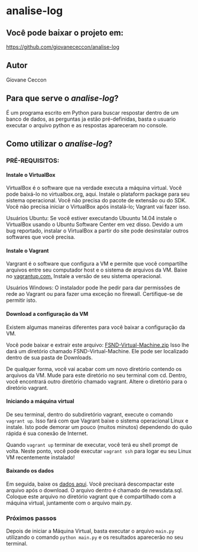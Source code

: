 # analise-log

## Você pode baixar o projeto em:
https://github.com/giovanececcon/analise-log


## Autor
Giovane Ceccon

## Para que serve o *analise-log*?

É um programa escrito em Python para buscar respostar dentro de um banco de dados, as perguntas ja estão pré-definidas, 
basta o usuario executar o arquivo python e as respostas apareceram no console.

## Como utilizar o *analise-log*?

### PRÉ-REQUISITOS:

#### Instale o VirtualBox

VirtualBox é o software que na verdade executa a máquina virtual. Você pode baixá-lo no virtualbox.org, aqui. 
Instale o plataform package para seu sistema operacional. Você não precisa do pacote de extensão ou do SDK. 
Você não precisa iniciar o VirtualBox após instalá-lo; Vagrant vai fazer isso.

Usuários Ubuntu: Se você estiver executando Ubuuntu 14.04 instale o VirtualBox usando o Ubuntu Software Center em vez disso. 
Devido a um bug reportado, instalar o VirtualBox a partir do site pode desinstalar outros softwares que você precisa.

#### Instale o Vagrant
Vargrant é o software que configura a VM e permite que você compartilhe arquivos entre seu computador host e o sistema de arquivos da VM.
Baixe no [vagrantup.com.](https://www.vagrantup.com/downloads.html) Instale a versão de seu sistema operacional.

Usuários Windows: O instalador pode lhe pedir para dar permissões de rede ao Vagrant ou para fazer uma exceção no firewall. 
Certifique-se de permitir isto.

#### Download a configuração da VM

Existem algumas maneiras diferentes para você baixar a configuração da VM.

Você pode baixar e extrair este arquivo: [FSND-Virtual-Machine.zip](https://d17h27t6h515a5.cloudfront.net/topher/2017/June/5948287e_fsnd-virtual-machine/fsnd-virtual-machine.zip) Isso lhe dará um diretório chamado FSND-Virtual-Machine. 
Ele pode ser localizado dentro de sua pasta de Downloads.

De qualquer forma, você vai acabar com um novo diretório contendo os arquivos da VM. Mude para este diretório no seu terminal com cd. Dentro, você encontrará outro diretório chamado vagrant. Altere o diretório para o diretório vagrant.

#### Iniciando a máquina virtual

De seu terminal, dentro do subdiretório vagrant, execute o comando `vagrant up`. Isso fará com que Vagrant baixe o sistema operacional Linux e instale. Isto pode demorar um pouco (muitos minutos) dependendo do quão rápida é sua conexão de Internet.

Quando `vagrant up` terminar de executar, você terá eu shell prompt de volta. Neste ponto, você pode executar `vagrant ssh` para logar eu seu Linux VM recentemente instalado!

#### Baixando os dados
Em seguida, baixe os [dados aqui](https://d17h27t6h515a5.cloudfront.net/topher/2016/August/57b5f748_newsdata/newsdata.zip). Você precisará descompactar este arquivo após o download. O arquivo dentro é chamado de newsdata.sql. Coloque este arquivo no diretório vagrant que é compartilhado com a máquina virtual, juntamente com o arquivo main.py.

### Próximos passos

Depois de iniciar a Máquina Virtual, basta executar o arquivo `main.py` utilizando o comando `python main.py` e os resultados aparecerão no seu terminal.



